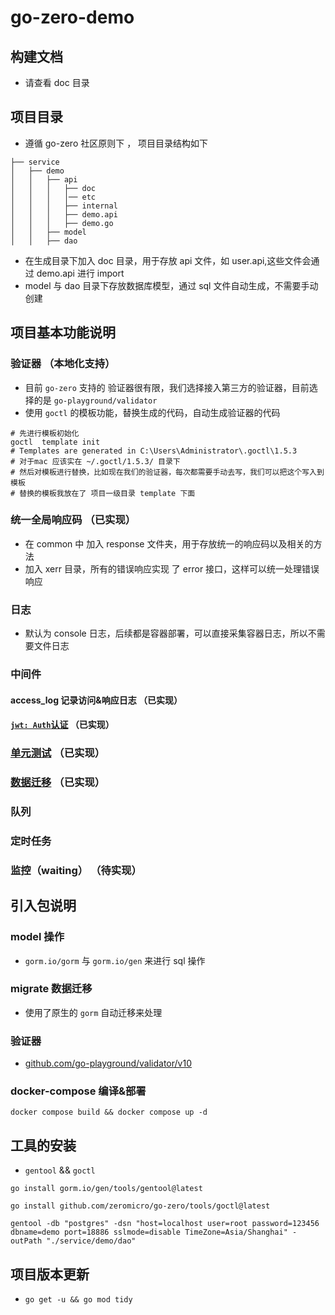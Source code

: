 # go-zero-demo

## 构建文档
- 请查看 doc 目录

## 项目目录

- 遵循 go-zero 社区原则下 ， 项目目录结构如下

```
├── service
│   ├── demo
│   │   ├── api
│   │   │   ├── doc
│   │   │   │── etc   
│   │   │   ├── internal
│   │   │   ├── demo.api
│   │   │   ├── demo.go
│   │   ├── model
│   │   ├── dao
```

- 在生成目录下加入 doc 目录，用于存放 api 文件，如 user.api,这些文件会通过 demo.api 进行 import
- model 与 dao 目录下存放数据库模型，通过 sql 文件自动生成，不需要手动创建

## 项目基本功能说明

### 验证器 （本地化支持）
- 目前 `go-zero` 支持的 验证器很有限，我们选择接入第三方的验证器，目前选择的是 `go-playground/validator`
- 使用 `goctl` 的模板功能，替换生成的代码，自动生成验证器的代码

```shell
# 先进行模板初始化
goctl  template init 
# Templates are generated in C:\Users\Administrator\.goctl\1.5.3
# 对于mac 应该实在 ~/.goctl/1.5.3/ 目录下
# 然后对模板进行替换，比如现在我们的验证器，每次都需要手动去写，我们可以把这个写入到模板
# 替换的模板我放在了 项目一级目录 template 下面
```

### 统一全局响应码 （已实现）
- 在 common 中 加入 response 文件夹，用于存放统一的响应码以及相关的方法
- 加入 xerr 目录，所有的错误响应实现 了 error 接口，这样可以统一处理错误响应

### 日志
- 默认为 console 日志，后续都是容器部署，可以直接采集容器日志，所以不需要文件日志

### 中间件

#### access_log  记录访问&响应日志 （已实现）

#### [`jwt: Auth`认证](./doc/04用户详情.md) （已实现）


### [单元测试](./doc/05单元测试.md) （已实现）

### [数据迁移](./doc/06数据迁移.md) （已实现）

### 队列

### 定时任务

### 监控（waiting） （待实现）

## 引入包说明

### model 操作

- `gorm.io/gorm` 与 `gorm.io/gen` 来进行 sql 操作

### migrate 数据迁移

- 使用了原生的 `gorm` 自动迁移来处理

### 验证器

- [github.com/go-playground/validator/v10](https://github.com/go-playground/validator)

### docker-compose 编译&部署

```shell
docker compose build && docker compose up -d
```

## 工具的安装

- `gentool` && `goctl`
```shell
go install gorm.io/gen/tools/gentool@latest

go install github.com/zeromicro/go-zero/tools/goctl@latest
```

```tool
gentool -db "postgres" -dsn "host=localhost user=root password=123456 dbname=demo port=18886 sslmode=disable TimeZone=Asia/Shanghai" -outPath "./service/demo/dao"
```

## 项目版本更新
- `go get -u && go mod tidy`